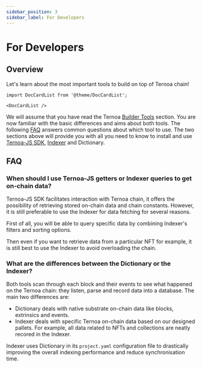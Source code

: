 ```yaml
---
sidebar_position: 3
sidebar_label: For Developers
---
```


# For Developers

## Overview

Let's learn about the most important tools to build on top of Ternoa chain!

```mdx-code-block
import DocCardList from '@theme/DocCardList';

<DocCardList />
```

We will assume that you have read the Ternoa [Builder Tools](/category/builder-tools) section. You are now familiar with the basic differences and aims about both tools. The following [FAQ](#faq) answers common questions about which tool to use. The two sections above will provide you with all you need to know to install and use [Ternoa-JS SDK](/category/ternoa-js-sdk), [Indexer](/category/indexer) and Dictionary.

## FAQ

### When should I use Ternoa-JS getters or Indexer queries to get on-chain data?

Ternoa-JS SDK facilitates interaction with Ternoa chain, it offers the possibility of retrieving stored on-chain data and chain constants. However, it is still preferable to use the Indexer for data fetching for several reasons.

First of all, you will be able to query specific data by combining Indexer's filters and sorting options.

Then even if you want to retrieve data from a particular NFT for example, it is still best to use the Indexer to avoid overloading the chain.

### What are the differences between the Dictionary or the Indexer?

Both tools scan through each block and their events to see what happened on the Ternoa chain: they listen, parse and record data into a database. The main two differences are:

- Dictionary deals with native substrate on-chain data like blocks, extrinsics and events.
- Indexer deals with specific Ternoa on-chain data based on our designed pallets. For example, all data related to NFTs and collections are neatly recored in the Indexer.

Indexer uses Dictionary in its `project.yaml` configuration file to drastically improving the overall indexing performance and reduce synchronisation time.
